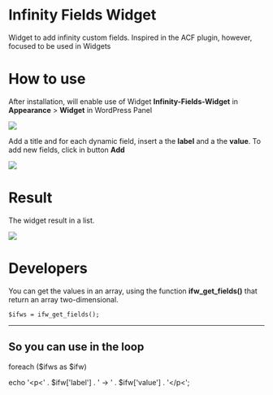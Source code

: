 # Infinity Fields Widget
Widget to add infinity custom fields.
Inspired in the ACF plugin, however, focused to be used in Widgets

# How to use
After installation, will enable use of Widget **Infinity-Fields-Widget** in **Appearance** > **Widget** in WordPress Panel

![](http://i.imgur.com/ddVWWUo.jpg)

Add a title and for each dynamic field, insert a the **label** and a the **value**.
To add new fields, click in button **Add**

![](http://i.imgur.com/UTU7pvS.jpg)

# Result
The widget result in a list.

![](http://i.imgur.com/OjJ13Vm.jpg)

# Developers
You can get the values in an array, using the function **ifw_get_fields()** that return an array two-dimensional.

	$ifws = ifw_get_fields();
-----------------------------------------------


**So you can use in the loop**
-----------------------------------------------
<p>foreach ($ifws as $ifw)</p>
echo '&lt;p&lt;' . $ifw['label'] . ' -> ' . $ifw['value'] . '&lt;/p&lt;';